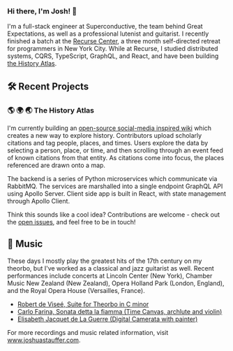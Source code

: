 ### Hi there, I'm Josh! 👋
I'm a full-stack engineer at Superconductive, the team behind Great Expectations, as well as a professional lutenist and guitarist. I recently finished a batch at the [Recurse Center](https://www.recurse.com/), a three month self-directed retreat for programmers in New York City. While at Recurse, I studied distributed systems, CQRS, TypeScript, GraphQL, and React, and have been building [the History Atlas](https://github.com/joshua-stauffer/thehistoryatlas).

## 🛠️ Recent Projects

###  🌎   🌍   🌏  The History Atlas 
I'm currently building an [open-source social-media inspired wiki](https://github.com/joshua-stauffer/thehistoryatlas) which creates a new way to explore history. Contributors upload scholarly citations and tag people, places, and times. Users explore the data by selecting a person, place, or time, and then scrolling through an event feed of known citations from that entity. As citations come into focus, the places referenced are drawn onto a map. 

The backend is a series of Python microservices which communicate via RabbitMQ. The services are marshalled into a single endpoint GraphQL API using Apollo Server. Client side app is built in React, with state management through Apollo Client. 

Think this sounds like a cool idea? Contributions are welcome - check out the [open issues](https://github.com/joshua-stauffer/thehistoryatlas/issues), and feel free to be in touch!

## 🎸 Music
These days I mostly play the greatest hits of the 17th century on my theorbo, but I've worked as a classical and jazz guitarist as well. Recent performances include concerts at Lincoln Center (New York), Chamber Music New Zealand (New Zealand), Opera Holland Park (London, England), and the Royal Opera House (Versailles, France).
- [Robert de Viseé, Suite for Theorbo in C minor](https://youtu.be/ETa48V7M0eE)
- [Carlo Farina, Sonata detta la fiamma (Time Canvas, archlute and violin)](https://youtu.be/-P62PCNJf3k)
- [Elisabeth Jacquet de La Guerre (Digital Camerata with painter)](https://youtu.be/YOojtnzmKTU)

For more recordings and music related information, visit www.joshuastauffer.com.
